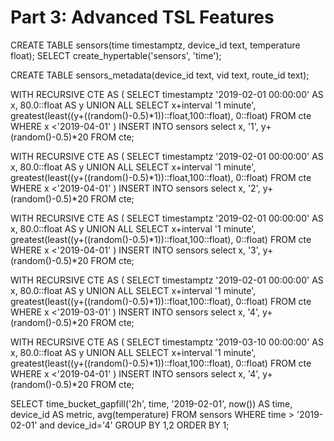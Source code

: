 # Part 3: Advanced TSL Features

CREATE TABLE sensors(time timestamptz, device_id text, temperature float);
SELECT create_hypertable('sensors', 'time');

CREATE TABLE sensors_metadata(device_id text, vid text, route_id text);

WITH RECURSIVE CTE AS (
SELECT timestamptz '2019-02-01 00:00:00' AS x, 80.0::float AS y
UNION ALL
SELECT x+interval '1 minute', greatest(least((y+((random()-0.5)*1))::float,100::float), 0::float)
FROM cte WHERE x <'2019-04-01'
)
INSERT INTO sensors select x, '1', y+(random()-0.5)*20 FROM cte;

WITH RECURSIVE CTE AS (
SELECT timestamptz '2019-02-01 00:00:00' AS x, 80.0::float AS y
UNION ALL
SELECT x+interval '1 minute', greatest(least((y+((random()-0.5)*1))::float,100::float), 0::float)
FROM cte WHERE x <'2019-04-01'
)
INSERT INTO sensors select x, '2', y+(random()-0.5)*20 FROM cte;

WITH RECURSIVE CTE AS (
SELECT timestamptz '2019-02-01 00:00:00' AS x, 80.0::float AS y
UNION ALL
SELECT x+interval '1 minute', greatest(least((y+((random()-0.5)*1))::float,100::float), 0::float)
FROM cte WHERE x <'2019-04-01'
)
INSERT INTO sensors select x, '3', y+(random()-0.5)*20 FROM cte;

WITH RECURSIVE CTE AS (
SELECT timestamptz '2019-02-01 00:00:00' AS x, 80.0::float AS y
UNION ALL
SELECT x+interval '1 minute', greatest(least((y+((random()-0.5)*1))::float,100::float), 0::float)
FROM cte WHERE x <'2019-03-01'
)
INSERT INTO sensors select x, '4', y+(random()-0.5)*20 FROM cte;

WITH RECURSIVE CTE AS (
SELECT timestamptz '2019-03-10 00:00:00' AS x, 80.0::float AS y
UNION ALL
SELECT x+interval '1 minute', greatest(least((y+((random()-0.5)*1))::float,100::float), 0::float)
FROM cte WHERE x <'2019-04-01'
)
INSERT INTO sensors select x, '4', y+(random()-0.5)*20 FROM cte;

SELECT
  time_bucket_gapfill('2h', time, '2019-02-01', now()) AS time,
  device_id AS metric,
  avg(temperature)
FROM sensors
WHERE
  time > '2019-02-01' and device_id='4'
GROUP BY
  1,2
ORDER BY 1;
